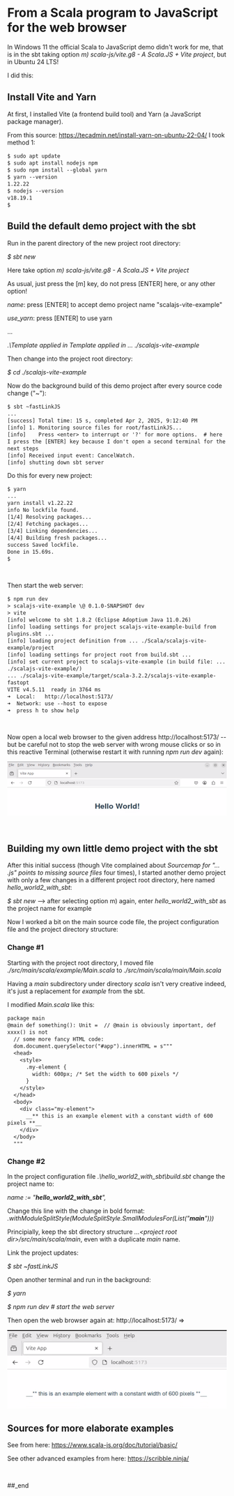 # From a Scala program to JavaScript for the web browser

In Windows 11 the official Scala to JavaScript demo didn't work for me, that is in the sbt taking option _m) scala-js/vite.g8 - A Scala.JS + Vite project_, but in Ubuntu 24 LTS!

I did this:

## Install Vite and Yarn

At first, I installed Vite (a frontend build tool) and Yarn (a JavaScript package manager).

From this source: https://tecadmin.net/install-yarn-on-ubuntu-22-04/ I took method 1:

```
$ sudo apt update
$ sudo apt install nodejs npm
$ sudo npm install --global yarn
$ yarn --version
1.22.22
$ nodejs --version
v18.19.1
$
```

## Build the default demo project with the sbt

Run in the parent directory of the new project root directory:

_$ sbt new_

Here take option _m) scala-js/vite.g8 - A Scala.JS + Vite project_

As usual, just press the [m] key, do not press [ENTER] here, or any other option!

_name_: press [ENTER] to accept demo project name "scalajs-vite-example"

_use_yarn_: press [ENTER] to use yarn

...

_.\Template applied in Template applied in ... ./scalajs-vite-example_

Then change into the project root directory:

_$ cd ./scalajs-vite-example_

Now do the background build of this demo project after every source code change ("~"):

```
$ sbt ~fastLinkJS
...
[success] Total time: 15 s, completed Apr 2, 2025, 9:12:40 PM
[info] 1. Monitoring source files for root/fastLinkJS...
[info]    Press <enter> to interrupt or '?' for more options.  # here I press the [ENTER] key because I don't open a second terminal for the next steps
[info] Received input event: CancelWatch.
[info] shutting down sbt server
```

Do this for every new project:

```
$ yarn
...
yarn install v1.22.22
info No lockfile found.
[1/4] Resolving packages...
[2/4] Fetching packages...
[3/4] Linking dependencies...
[4/4] Building fresh packages...
success Saved lockfile.
Done in 15.69s.
$
```

<br/>

Then start the web server:

```
$ npm run dev
> scalajs-vite-example \@ 0.1.0-SNAPSHOT dev
> vite
[info] welcome to sbt 1.8.2 (Eclipse Adoptium Java 11.0.26)
[info] loading settings for project scalajs-vite-example-build from plugins.sbt ...
[info] loading project definition from ... ./Scala/scalajs-vite-example/project
[info] loading settings for project root from build.sbt ...
[info] set current project to scalajs-vite-example (in build file: ... ./scalajs-vite-example/)
... ./scalajs-vite-example/target/scala-3.2.2/scalajs-vite-example-fastopt
VITE v4.5.11  ready in 3764 ms
➜  Local:   http://localhost:5173/
➜  Network: use --host to expose
➜  press h to show help
```

<br/>

Now open a local web browser to the given address http://localhost:5173/ -- but be careful not to stop the web server with wrong mouse clicks or so in this reactive Terminal (otherwise restart it with running _npm run dev_ again):

![plot](https://github.com/practicalcomputerscience/MicrobenchmarkGPHLlanguages/blob/main/03%20-%20source%20code/01%20-%20imperative%20languages/Scala/Running%20and%20building%20Scala%20programs%20-%20baby%20steps/hello_world_from_vite.png)

<br/>

## Building my own little demo project with the sbt

After this initial success (though Vite complained about _Sourcemap for "... .js" points to missing source files_ four times), I started another demo project with only a few changes in a different project root directory, here named _hello_world2_with_sbt_:

_$ sbt new_ --> after selecting option m) again, enter _hello_world2_with_sbt_ as the project name for example

<sbt is doing its stuff>

Now I worked a bit on the main source code file, the project configuration file and the project directory structure:

### Change #1

Starting with the project root directory, I moved file _./src/main/scala/example/Main.scala_ to _./src/main/scala/main/Main.scala_

Having a _main_ subdirectory under directory _scala_ isn't very creative indeed, it's just a replacement for _example_ from the sbt.

I modified _Main.scala_ like this:

```
package main
@main def something(): Unit =  // @main is obviously important, def xxxx() is not
  // some more fancy HTML code:
  dom.document.querySelector("#app").innerHTML = s"""
  <head>
    <style>
      .my-element {
        width: 600px; /* Set the width to 600 pixels */
      }
    </style>
  </head>
  <body>
    <div class="my-element">
      __** this is an example element with a constant width of 600 pixels **__
    </div>
  </body>
  """
```

### Change #2

In the project configuration file _.\hello_world2_with_sbt\build.sbt_ change the project name to:

_name := "**hello_world2_with_sbt**",_

Change this line with the change in bold format: _.withModuleSplitStyle(ModuleSplitStyle.SmallModulesFor(List("**main**")))_

Principially, keep the sbt directory structure _...\<project root dir\>/src/main/scala/main_, even with a duplicate _main_ name.

Link the project updates:

_$ sbt ~fastLinkJS_

Open another terminal and run in the background:

_$ yarn_

_$ npm run dev  # start the web server_

Then open the web browser again at: http://localhost:5173/ =>

![plot](https://github.com/practicalcomputerscience/MicrobenchmarkGPHLlanguages/blob/main/03%20-%20source%20code/01%20-%20imperative%20languages/Scala/Running%20and%20building%20Scala%20programs%20-%20baby%20steps/hello_world2_with_sbt_from_vite.png)

## Sources for more elaborate examples

See from here: https://www.scala-js.org/doc/tutorial/basic/

See other advanced examples from here: https://scribble.ninja/

<br/>

##_end
